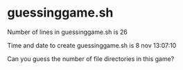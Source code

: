 # guessinggame.sh

Number of lines in guessinggame.sh is 26

Time and date to create guessinggame.sh is 8 nov 13:07:10

Can you guess the number of file directories in this game?
